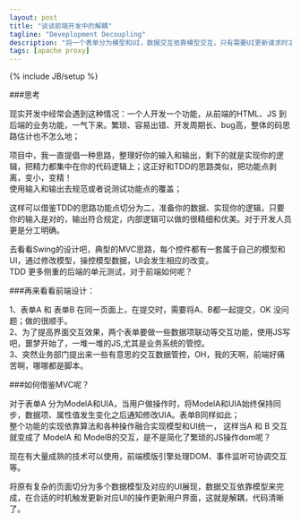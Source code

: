 ```yaml
---
layout: post
title: "谈谈前端开发中的解耦"
tagline: "Deveplopment Decoupling"
description: "将一个表单分为模型和UI，数据交互依靠模型交互，只有需要UI更新请求时才会更新视图。"
tags: [apache proxy]
---
```

{% include JB/setup %}

###思考


现实开发中经常会遇到这种情况：一个人开发一个功能，从前端的HTML、JS 到后端的业务功能，一气下来。繁琐、容易出错、开发周期长、bug高，整体的码思路估计也不怎么地；  

项目中，我一直提倡一种思路，整理好你的输入和输出，剩下的就是实现你的逻辑，把精力都集中在你的代码逻辑上；这正好和TDD的思路类似，把功能点剥离，变小，变精！  
使用输入和输出去规范或者说测试功能点的覆盖；    

这样可以借鉴TDD的思路功能点切分为二，准备你的数据、实现你的逻辑，只要你的输入是对的，输出符合规定，内部逻辑可以做的很精细和优美。对于开发人员更是分工明确。  

去看看Swing的设计吧，典型的MVC思路，每个控件都有一套属于自己的模型和UI，通过修改模型，操控模型数据，UI会发生相应的改变。  
TDD 更多侧重的后端的单元测试，对于前端如何呢？  

###再来看看前端设计：   

1、表单A 和 表单B 在同一页面上，在提交时，需要将A、B都一起提交，OK 没问题；做的很顺手。  
2、为了提高界面交互效果，两个表单要做一些数据项联动等交互功能，使用JS写吧，噩梦开始了，一堆一堆的JS,尤其是业务系统的管控。  
3、突然业务部门提出来一些有意思的交互数据管控，OH，我的天啊，前端好痛苦啊，哪哪都是脚本。

###如何借鉴MVC呢？  

对于表单A 分为ModelA和UIA，当用户做操作时，将ModelA和UIA始终保持同步，数据项、属性值发生变化之后通知修改UIA。表单B同样如此；    
整个功能的实现依靠算法和各种操作融合实现模型和UI统一， 这样当A 和 B 交互就变成了 ModelA 和 ModelB的交互，是不是简化了繁琐的JS操作dom呢？   

现在有大量成熟的技术可以使用，前端模版引擎处理DOM、事件监听可协调交互等。  

将原有复杂的页面切分为多个数据模型及对应的UI展现，数据交互依靠模型来完成，在合适的时机触发更新对应UI的操作更新用户界面，这就是解耦，代码清晰了。
